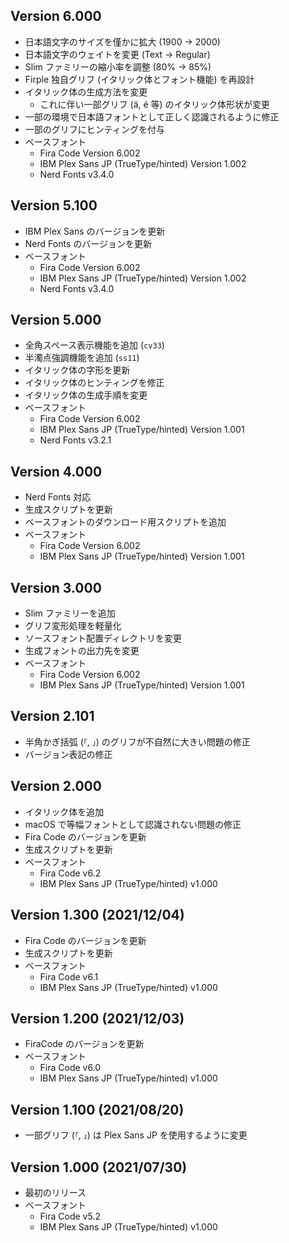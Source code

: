 ## Version 6.000

- 日本語文字のサイズを僅かに拡大 (1900 -> 2000)
- 日本語文字のウェイトを変更 (Text -> Regular)
- Slim ファミリーの縮小率を調整 (80% -> 85%)
- Firple 独自グリフ (イタリック体とフォント機能) を再設計
- イタリック体の生成方法を変更
  - これに伴い一部グリフ (ä, é 等) のイタリック体形状が変更
- 一部の環境で日本語フォントとして正しく認識されるように修正
- 一部のグリフにヒンティングを付与
- ベースフォント
  - Fira Code Version 6.002
  - IBM Plex Sans JP (TrueType/hinted) Version 1.002
  - Nerd Fonts v3.4.0

## Version 5.100

- IBM Plex Sans のバージョンを更新
- Nerd Fonts のバージョンを更新
- ベースフォント
  - Fira Code Version 6.002
  - IBM Plex Sans JP (TrueType/hinted) Version 1.002
  - Nerd Fonts v3.4.0

## Version 5.000

- 全角スペース表示機能を追加 (`cv33`)
- 半濁点強調機能を追加 (`ss11`)
- イタリック体の字形を更新
- イタリック体のヒンティングを修正
- イタリック体の生成手順を変更
- ベースフォント
  - Fira Code Version 6.002
  - IBM Plex Sans JP (TrueType/hinted) Version 1.001
  - Nerd Fonts v3.2.1

## Version 4.000

- Nerd Fonts 対応
- 生成スクリプトを更新
- ベースフォントのダウンロード用スクリプトを追加
- ベースフォント
  - Fira Code Version 6.002
  - IBM Plex Sans JP (TrueType/hinted) Version 1.001

## Version 3.000

- Slim ファミリーを追加
- グリフ変形処理を軽量化
- ソースフォント配置ディレクトリを変更
- 生成フォントの出力先を変更
- ベースフォント
  - Fira Code Version 6.002
  - IBM Plex Sans JP (TrueType/hinted) Version 1.001

## Version 2.101

- 半角かぎ括弧 (`｢`, `｣`) のグリフが不自然に大きい問題の修正
- バージョン表記の修正

## Version 2.000

- イタリック体を追加
- macOS で等幅フォントとして認識されない問題の修正
- Fira Code のバージョンを更新
- 生成スクリプトを更新
- ベースフォント
  - Fira Code v6.2
  - IBM Plex Sans JP (TrueType/hinted) v1.000

## Version 1.300 (2021/12/04)

- Fira Code のバージョンを更新
- 生成スクリプトを更新
- ベースフォント
  - Fira Code v6.1
  - IBM Plex Sans JP (TrueType/hinted) v1.000

## Version 1.200 (2021/12/03)

- FiraCode のバージョンを更新
- ベースフォント
  - Fira Code v6.0
  - IBM Plex Sans JP (TrueType/hinted) v1.000

## Version 1.100 (2021/08/20)

- 一部グリフ (`「`, `」`) は Plex Sans JP を使用するように変更

## Version 1.000 (2021/07/30)

- 最初のリリース
- ベースフォント
  - Fira Code v5.2
  - IBM Plex Sans JP (TrueType/hinted) v1.000
